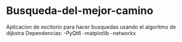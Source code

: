 # Busqueda-del-mejor-camino
Aplicacion de escitorio para hacer busquedas usando el algoritmo de dijkstra
Dependencias:
-PyQt6
-matplotlib
-networkx